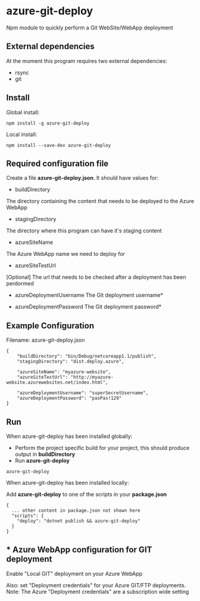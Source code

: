 # azure-git-deploy
Npm module to quickly perform a Git WebSite/WebApp deployment

## External dependencies
At the moment this program requires two external dependencies:
- rsync
- git

## Install
Global install:

`npm install -g azure-git-deploy`

Local install:

`npm install --save-dev azure-git-deploy`


## Required configuration file
Create a file **azure-git-deploy.json**. It should have values for:
- buildDirectory

The directory containing the content that needs to be deployed to the Azure WebApp

- stagingDirectory

The directory where this program can have it's staging content

- azureSiteName

The Azure WebApp name we need to deploy for

- azureSiteTestUrl

[Optional] The url that needs to be checked after a deployment has been perdormed

- azureDeploymentUsername
The Git deployment username*

- azureDeploymentPassword
The Git deployment password*

## Example Configuration
Filename: azure-git-deploy.json
~~~~
{
    "buildDirectory": "bin/Debug/netcoreapp1.1/publish",
    "stagingDirectory": "dist.deploy.azure",

    "azureSiteName": "myazure-website",
    "azureSiteTestUrl": "http://myazure-website.azurewebsites.net/index.html",

    "azureDeploymentUsername": "superSecretUsername",
    "azureDeploymentPassword": "pasPas!129"
}
~~~~

## Run
When azure-git-deploy has been installed globally:
- Perform the project specific build for your project, this should produce output in **buildDirectory**
- Run **azure-git-deploy**
```
azure-git-deploy
```

When azure-git-deploy has been installed locally:

Add **azure-git-deploy** to one of the scripts in your **package.json**
```
{
  ... other content in package.json not shown here
  "scripts": {
    "deploy": "dotnet publish && azure-git-deploy"
  }
}
```

## * Azure WebApp configuration for GIT deployment 
Enable "Local GIT" deployment on your Azure WebApp

Also: set "Deployment credentials" for your Azure GIT/FTP deployments. Note: The Azure "Deployment credentials" are a subscription wide setting

